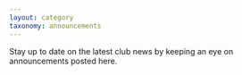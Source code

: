 ```yaml
---
layout: category
taxonomy: announcements
---
```


Stay up to date on the latest club news by keeping an eye on announcements posted here.
